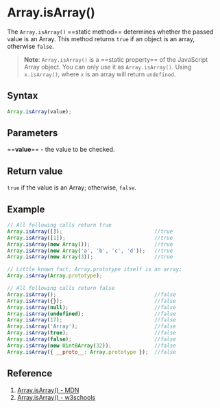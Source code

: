 # Array.isArray()

The `Array.isArray()` ==static method== determines whether the passed value is an Array. This method returns `true` if an object is an array, otherwise `false`.

> **Note**: `Array.isArray()` is a ==static property== of the JavaScript Array object. You can only use it as `Array.isArray()`. Using `x.isArray()`, where `x` is an array will return `undefined`.

## Syntax

```js
Array.isArray(value);
```

## Parameters

==**value**== - the value to be checked.

## Return value

`true` if the value is an Array; otherwise, `false`.

## Example

```js
// All following calls return true
Array.isArray([]);								//true
Array.isArray([1]);								//true
Array.isArray(new Array());						//true
Array.isArray(new Array('a', 'b', 'c', 'd'));	//true
Array.isArray(new Array(3));					//true

// Little known fact: Array.prototype itself is an array:
Array.isArray(Array.prototype);

// All following calls return false
Array.isArray();								//false
Array.isArray({});								//false
Array.isArray(null);							//false
Array.isArray(undefined);						//false
Array.isArray(17);								//false
Array.isArray('Array');							//false
Array.isArray(true);							//false
Array.isArray(false);							//false
Array.isArray(new Uint8Array(32));				//false
Array.isArray({ __proto__: Array.prototype });	//false
```

## Reference

1. [Array.isArray() - MDN](https://developer.mozilla.org/en-US/docs/Web/JavaScript/Reference/Global_Objects/Array/isArray)
2. [Array.isArray() - w3schools](https://www.w3schools.com/jsref/jsref_isarray.asp)
